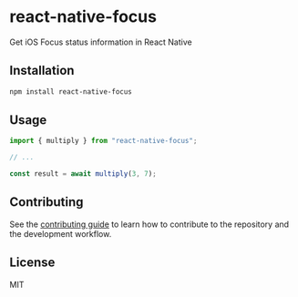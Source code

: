 # react-native-focus

Get iOS Focus status information in React Native

## Installation

```sh
npm install react-native-focus
```

## Usage

```js
import { multiply } from "react-native-focus";

// ...

const result = await multiply(3, 7);
```

## Contributing

See the [contributing guide](CONTRIBUTING.md) to learn how to contribute to the repository and the development workflow.

## License

MIT
